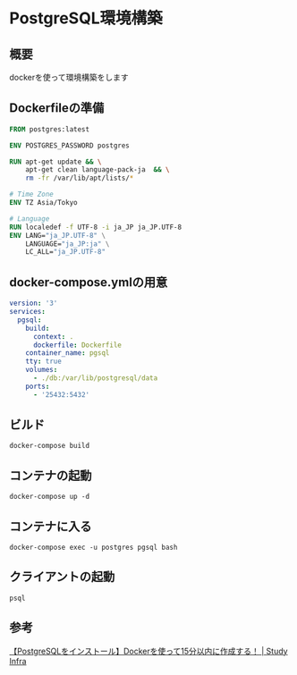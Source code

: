 # PostgreSQL環境構築

## 概要

dockerを使って環境構築をします

## Dockerfileの準備

```Dockerfile
FROM postgres:latest

ENV POSTGRES_PASSWORD postgres

RUN apt-get update && \
    apt-get clean language-pack-ja  && \
    rm -fr /var/lib/apt/lists/*

# Time Zone
ENV TZ Asia/Tokyo

# Language
RUN localedef -f UTF-8 -i ja_JP ja_JP.UTF-8
ENV LANG="ja_JP.UTF-8" \
    LANGUAGE="ja_JP:ja" \
    LC_ALL="ja_JP.UTF-8"
```

## docker-compose.ymlの用意

```yml
version: '3'
services:
  pgsql:
    build:
      context: .
      dockerfile: Dockerfile
    container_name: pgsql
    tty: true
    volumes:
      - ./db:/var/lib/postgresql/data
    ports:
      - '25432:5432'
```

## ビルド

`docker-compose build`

## コンテナの起動

`docker-compose up -d`

## コンテナに入る

`docker-compose exec -u postgres pgsql bash`

## クライアントの起動

`psql`

## 参考

[【PostgreSQLをインストール】Dockerを使って15分以内に作成する！ | Study Infra](https://study-infra.com/postgresql-install-docker/)